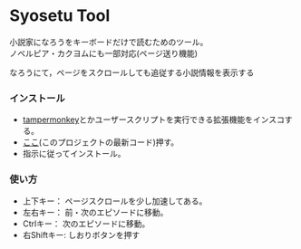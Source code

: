 # Syosetu Tool

小説家になろうをキーボードだけで読むためのツール。  
ノベルピア・カクヨムにも一部対応(ページ送り機能)

なろうにて，ページをスクロールしても追従する小説情報を表示する

### インストール
- [tampermonkey](https://www.tampermonkey.net/)とかユーザースクリプトを実行できる拡張機能をインスコする。  
- [ここ](https://github.com/oz0820/browser-userscript/raw/main/syosetuTool/shosetu_tool.user.js)(このプロジェクトの最新コード)押す。  
- 指示に従ってインストール。  

### 使い方
- 上下キー： ページスクロールを少し加速してある。
- 左右キー： 前・次のエピソードに移動。
- Ctrlキー： 次のエピソードに移動。
- 右Shiftキー: しおりボタンを押す

